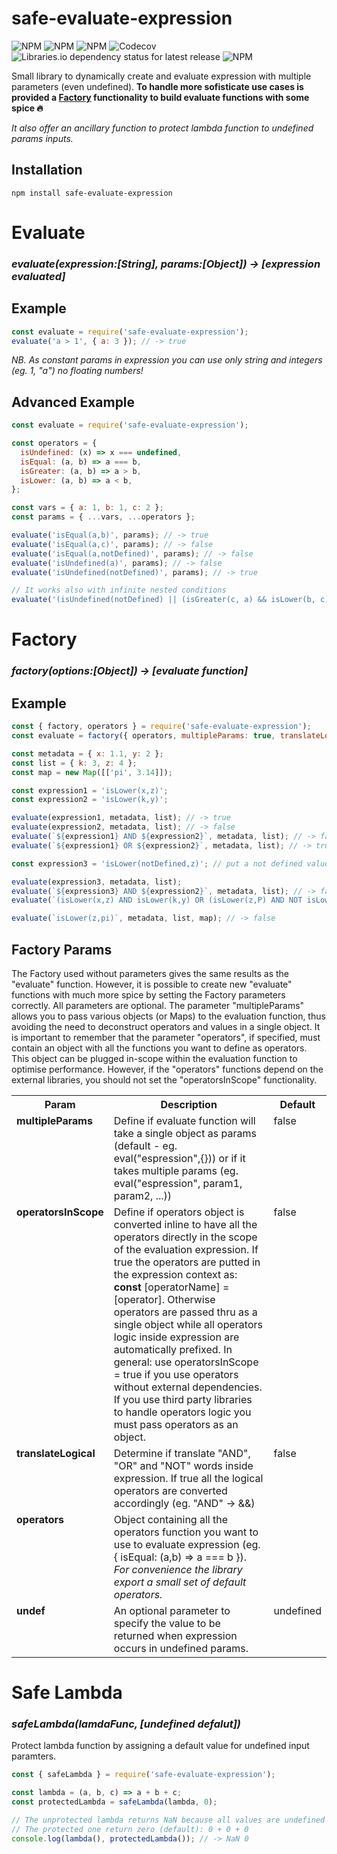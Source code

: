 # safe-evaluate-expression

![NPM](https://img.shields.io/npm/v/safe-evaluate-expression/latest)
![NPM](https://img.shields.io/npm/dw/safe-evaluate-expression)
![NPM](https://img.shields.io/npm/l/safe-evaluate-expression)
![Codecov](https://img.shields.io/codecov/c/gh/ttessarolo/safe-evaluate-expression)
![Libraries.io dependency status for latest release](https://img.shields.io/librariesio/release/npm/safe-evaluate-expression)
![NPM](https://img.shields.io/badge/4R3S-PR0DUCT10N-magenta)

Small library to dynamically create and evaluate expression with multiple parameters (even undefined). **To handle more sofisticate use cases is provided a [Factory](#factory) functionality to build evaluate functions with some spice 🔥**

_It also offer an ancillary function to protect lambda function to undefined params inputs._

## Installation

```
npm install safe-evaluate-expression
```

# Evaluate

### _evaluate(expression:[String], params:[Object]) -> [expression evaluated]_

## Example

```javascript
const evaluate = require('safe-evaluate-expression');
evaluate('a > 1', { a: 3 }); // -> true
```

_NB. As constant params in expression you can use only string and integers (eg. 1, "a") no floating numbers!_

## Advanced Example

```javascript
const evaluate = require('safe-evaluate-expression');

const operators = {
  isUndefined: (x) => x === undefined,
  isEqual: (a, b) => a === b,
  isGreater: (a, b) => a > b,
  isLower: (a, b) => a < b,
};

const vars = { a: 1, b: 1, c: 2 };
const params = { ...vars, ...operators };

evaluate('isEqual(a,b)', params); // -> true
evaluate('isEqual(a,c)', params); // -> false
evaluate('isEqual(a,notDefined)', params); // -> false
evaluate('isUndefined(a)', params); // -> false
evaluate('isUndefined(notDefined)', params); // -> true

// It works also with infinite nested conditions
evaluate('(isUndefined(notDefined) || (isGreater(c, a) && isLower(b, c))) && isEqual(a,1)', params); // -> true
```

# Factory

### _factory(options:[Object]) -> [evaluate function]_

## Example

```javascript
const { factory, operators } = require('safe-evaluate-expression');
const evaluate = factory({ operators, multipleParams: true, translateLogical: true });

const metadata = { x: 1.1, y: 2 };
const list = { k: 3, z: 4 };
const map = new Map([['pi', 3.14]]);

const expression1 = 'isLower(x,z)';
const expression2 = 'isLower(k,y)';

evaluate(expression1, metadata, list); // -> true
evaluate(expression2, metadata, list); // -> false
evaluate(`${expression1} AND ${expression2}`, metadata, list); // -> false
evaluate(`${expression1} OR ${expression2}`, metadata, list); // -> true

const expression3 = 'isLower(notDefined,z)'; // put a not defined value

evaluate(expression3, metadata, list);
evaluate(`${expression3} AND ${expression2}`, metadata, list); // -> false
evaluate(`(isLower(x,z) AND isLower(k,y) OR (isLower(z,P) AND NOT isLower(P,k)))`, metadata, list);

evaluate(`isLower(z,pi)`, metadata, list, map); // -> false
```

## Factory Params

The Factory used without parameters gives the same results as the "evaluate" function. However, it is possible to create new "evaluate" functions with much more spice by setting the Factory parameters correctly. All parameters are optional. The parameter "multipleParams" allows you to pass various objects (or Maps) to the evaluation function, thus avoiding the need to deconstruct operators and values in a single object. It is important to remember that the parameter "operators", if specified, must contain an object with all the functions you want to define as operators. This object can be plugged in-scope within the evaluation function to optimise performance. However, if the "operators" functions depend on the external libraries, you should not set the "operatorsInScope" functionality.

<table>
<tr>
<th>Param</th><th>Description</th><th>Default</th>
</tr>
<tr>
  <td style="vertical-align:top"><b>multipleParams</b></td>
  <td>
  Define if evaluate function will take a single object as params (default - eg. eval("espression",{})) or if it takes multiple params (eg. eval("espression", param1, param2, ...))
  </td>
  <td style="vertical-align:top">false</td>
</tr>
<tr>
  <td style="vertical-align:top"><b>operatorsInScope</b></td>
  <td>
  Define if operators object is converted inline to have all the operators directly in the scope of the evaluation expression. If true the operators are putted in the expression context as: <b>const</b> [operatorName] = [operator]. Otherwise operators are passed thru as a single object while all operators logic inside expression are automatically prefixed. In general: use operatorsInScope = true if you use operators without external dependencies. If you use third party libraries to handle operators logic you must pass operators as an object. 
  </td>
  <td style="vertical-align:top">false</td>
</tr>
<tr>
  <td style="vertical-align:top"><b>translateLogical</b></td>
  <td>
  Determine if translate "AND", "OR" and "NOT" words inside expression. If true all the logical operators are converted accordingly (eg. "AND" -> &&)
  </td>
  <td style="vertical-align:top">false</td>
</tr>
<tr>
  <td  style="vertical-align:top"><b>operators</b></td>
  <td>
  Object containing all the operators function you want to use to evaluate expression (eg. { isEqual: (a,b) => a === b }). <i>For convenience the library export a small set of default operators.</i>
  </td>
  <td></td>
</tr>
<tr>
  <td  style="vertical-align:top"><b>undef</b>
  </td>
  <td>
    An optional parameter to specify the value to be returned when expression occurs in undefined params.
  </td>
  <td style="vertical-align:top">undefined</td>
</tr>
</table>

# Safe Lambda

### _safeLambda(lamdaFunc, [undefined defalut])_

Protect lambda function by assigning a default value for undefined input paramters.

```javascript
const { safeLambda } = require('safe-evaluate-expression');

const lambda = (a, b, c) => a + b + c;
const protectedLambda = safeLambda(lambda, 0);

// The unprotected lambda returns NaN because all values are undefined
// The protected one return zero (default): 0 + 0 + 0
console.log(lambda(), protectedLambda()); // -> NaN 0
```
